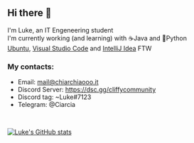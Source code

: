 ## Hi there 👋
I'm Luke, an IT Engeneering student<br>
I'm currently working (and learning) with ☕Java and 🐍Python<br>
[Ubuntu](https://ubuntu.com/), [Visual Studio Code](https://code.visualstudio.com/) and [IntelliJ Idea](https://www.jetbrains.com/idea/) FTW

 ### My contacts:
 - Email: mail@chiarchiaooo.it
 - Discord Server: https://dsc.gg/cliffycommunity
 - Discord tag: ~Luke#7123<br>
 - Telegram: @Ciarcia<br>

<br>

[![Luke's GitHub stats](https://github-readme-stats.vercel.app/api?username=Chiarchiaooo&show_icons=true&theme=radical)](https://github.com/anuraghazra/github-readme-stats)
<!--
**Chiarchiaooo/Chiarchiaooo** is a ✨ _special_ ✨ repository because its `README.md` (this file) appears on your GitHub profile.

Here are some ideas to get you started:
WE
- 🔭 I’m currently working on ...
- 🌱 I’m currently learning ...
- 👯 I’m looking to collaborate on ...
- 🤔 I’m looking for help with ...
- 💬 Ask me about ...
- 📫 How to reach me: ...
- 😄 Pronouns: ...
- ⚡ Fun fact: ...
-->
